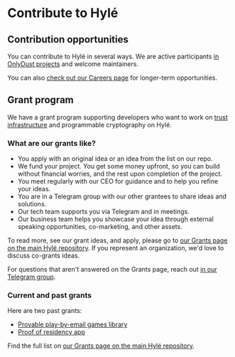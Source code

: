 # Contribute to Hylé

## Contribution opportunities

You can contribute to Hylé in several ways. We are active participants [in OnlyDust projects](https://app.onlydust.com/p/hyl) and welcome maintainers.

You can also [check out our Careers page](https://hyle-org.notion.site/Build-the-future-of-zero-knowledge-at-Hyl-09cccd37a9654c8a940a11cad5b1d21b) for longer-term opportunities.

## Grant program

We have a grant program supporting developers who want to work on [trust infrastructure](https://gestalt.cafe/trust-infrastructure/) and programmable cryptography on Hylé.

### What are our grants like?

- You apply with an original idea or an idea from the list on our repo.
- We fund your project. You get some money upfront, so you can build without financial worries, and the rest upon completion of the project.
- You meet regularly with our CEO for guidance and to help you refine your ideas.
- You are in a Telegram group with our other grantees to share ideas and solutions.
- Our tech team supports you via Telegram and in meetings.
- Our business team helps you showcase your idea through external speaking opportunities, co-marketing, and other assets.

To read more, see our grant ideas, and apply, please go to [our Grants page on the main Hylé repository](https://github.com/Hyle-org/hyle/blob/main/GRANTS.md). If you represent an organization, we'd love to discuss co-grants ideas.

For questions that aren't answered on the Grants page, reach out [in our Telegram group](https://t.me/hyle_org).

### Current and past grants

Here are two past grants:

- [Provable play-by-email games library](https://github.com/MatteoMer/provable-email-game-engine)
- [Proof of residency app](https://github.com/rutefig/proof-of-residency)

Find the full list on [our Grants page on the main Hylé repository](https://github.com/Hyle-org/hyle/blob/main/GRANTS.md).
